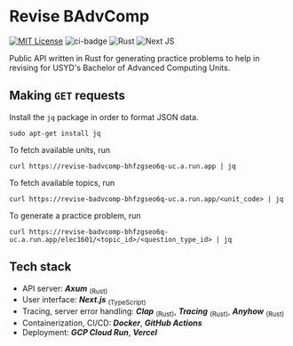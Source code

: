 # Revise BAdvComp

[![MIT License](https://img.shields.io/badge/license-MIT-blue.svg)](https://github.com/abyanmajid/revise-badvcomp/blob/main/LICENSE) ![ci-badge](https://github.com/abyanmajid/revise-badvcomp/actions/workflows/ci.yml/badge.svg) ![Rust](https://img.shields.io/badge/Axum-red.svg?style=flat&logo=rust&logoColor=white) ![Next JS](https://img.shields.io/badge/Next-black?style=flat&logo=next.js&logoColor=white)

Public API written in Rust for generating practice problems to help in revising for USYD's Bachelor of Advanced Computing Units.

## Making `GET` requests

Install the `jq` package in order to format JSON data.
```
sudo apt-get install jq
```
To fetch available units, run
```
curl https://revise-badvcomp-bhfzgseo6q-uc.a.run.app | jq
```

To fetch available topics, run
```
curl https://revise-badvcomp-bhfzgseo6q-uc.a.run.app/<unit_code> | jq
```

To generate a practice problem, run
```
curl https://revise-badvcomp-bhfzgseo6q-uc.a.run.app/elec1601/<topic_id>/<question_type_id> | jq
```

## Tech stack

- API server: ***Axum*** <sub>(Rust)</sub>
- User interface: ***Next.js*** <sub>(TypeScript)</sub>
- Tracing, server error handling: ***Clap*** <sub>(Rust)</sub>, ***Tracing*** <sub>(Rust)</sub>, ***Anyhow*** <sub>(Rust)</sub>
- Containerization, CI/CD: ***Docker***, ***GitHub Actions***
- Deployment: ***GCP Cloud Run***, ***Vercel***
